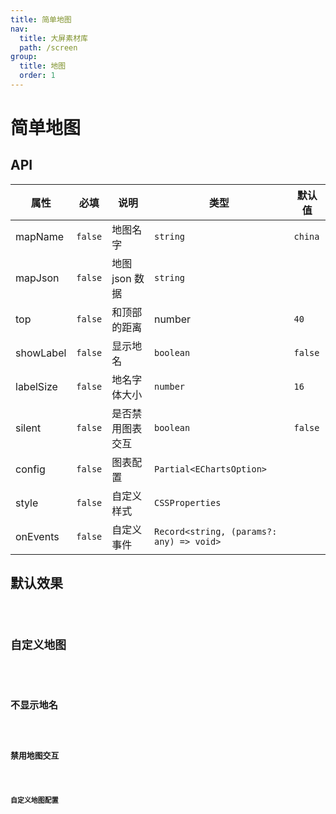 ```yaml
---
title: 简单地图
nav:
  title: 大屏素材库
  path: /screen
group:
  title: 地图
  order: 1
---
```


# 简单地图

## API

| 属性      | 必填    | 说明             | 类型                                     | 默认值  |
| --------- | ------- | ---------------- | ---------------------------------------- | ------- |
| mapName   | `false` | 地图名字         | `string`                                 | `china` |
| mapJson   | `false` | 地图 json 数据   | `string`                                 |         |
| top       | `false` | 和顶部的距离     | number                                   | `40`    |
| showLabel | `false` | 显示地名         | `boolean`                                | `false` |
| labelSize | `false` | 地名字体大小     | `number`                                 | `16`    |
| silent    | `false` | 是否禁用图表交互 | `boolean`                                | `false` |
| config    | `false` | 图表配置         | `Partial<EChartsOption>`                 |         |
| style     | `false` | 自定义样式       | `CSSProperties`                          |         |
| onEvents  | `false` | 自定义事件       | `Record<string, (params?: any) => void>` |         |

## 默认效果

<code src="../../example/SimpleMapDemo/demo1.tsx" background="#040727">

## 自定义地图

<code src="../../example/SimpleMapDemo/demo2.tsx" background="#040727">

## 不显示地名

<code src="../../example/SimpleMapDemo/demo3.tsx" background="#040727">

## 禁用地图交互

<code src="../../example/SimpleMapDemo/demo4.tsx" background="#040727">

## 自定义地图配置

<code src="../../example/SimpleMapDemo/demo5.tsx" background="#040727">
